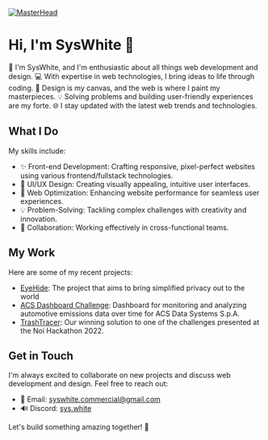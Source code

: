 [![MasterHead](https://i.imgur.com/j1JkRNm.png)](https://github.com/syswhitedev)
# Hi, I'm SysWhite 👋

🚀 I'm SysWhite, and I'm enthusiastic about all things web development and design.
💻 With expertise in web technologies, I bring ideas to life through coding.
🎨 Design is my canvas, and the web is where I paint my masterpieces.
💡 Solving problems and building user-friendly experiences are my forte.
🌐 I stay updated with the latest web trends and technologies.

## What I Do

My skills include:

- ✨ Front-end Development: Crafting responsive, pixel-perfect websites using various frontend/fullstack technologies.
- 🎨 UI/UX Design: Creating visually appealing, intuitive user interfaces.
- 🚀 Web Optimization: Enhancing website performance for seamless user experiences.
- 💡 Problem-Solving: Tackling complex challenges with creativity and innovation.
- 🤝 Collaboration: Working effectively in cross-functional teams.

## My Work

Here are some of my recent projects:

- [EyeHide](https://github.com/eyehide/): The project that aims to bring simplified privacy out to the world
- [ACS Dashboard Challenge](https://github.com/SysWhiteDev/ACS-Challenge-2023): Dashboard for monitoring and analyzing automotive emissions data over time for ACS Data Systems S.p.A.
- [TrashTracer](https://github.com/SysWhiteDev/NoiHackathon2022): Our winning solution to one of the challenges presented at the Noi Hackathon 2022.

## Get in Touch

I'm always excited to collaborate on new projects and discuss web development and design. Feel free to reach out:

- 📧 Email: [syswhite.commercial@gmail.com](mailto:syswhite.commercial@gmail.com)
- 🔊 Discord: [sys.white](https://discordapp.com/users/828688187983265823)

Let's build something amazing together! 🌟

